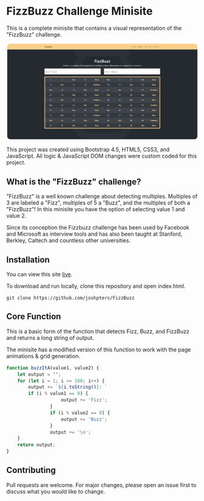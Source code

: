 # FizzBuzz Challenge Minisite

This is a complete minisite that contains a visual representation of the "FizzBuzz" challenge.

![Screenshot](/Images/screenshot.jpg)

This project was created using Bootstrap 4.5, HTML5, CSS3, and JavaScript. All logic & JavaScript DOM changes were custom coded for this project.

## What is the "FizzBuzz" challenge?

"FizzBuzz" is a well known challenge about detecting multiples. Multiples of 3 are labeled a "Fizz", multiples of 5 a "Buzz", and the multiples of both a "FizzBuzz"! In this minisite you have the option of selecting value 1 and value 2.

Since its conception the Fizzbuzz challenge has been used by Facebook and Microsoft as interview tools and has also been taught at Stanford, Berkley, Caltech and countless other universities.

## Installation

You can view this site [live](https://fizz-buzz-challenge.netlify.app/).

To download and run locally, clone this repository and open index.html.

``` sourceCode
git clone https://github.com/joshpters/FizzBuzz
```

## Core Function

This is a basic form of the function that detects Fizz, Buzz, and FizzBuzz and returns a long string of output.

The minisite has a modified version of this function to work with the page animations & grid generation.

```javascript
function buzzItA(value1, value2) {
	let output = "";
	for (let i = 1; i <= 100; i++) {
		output += `${i.toString()}: `
		if (i % value1 == 0) {
                    output += 'Fizz';
                }
                if (i % value2 == 0) {
                    output += 'Buzz';
                }
                output += '\n';
	}
	return output;
}
```

## Contributing
Pull requests are welcome. For major changes, please open an issue first to discuss what you would like to change.
